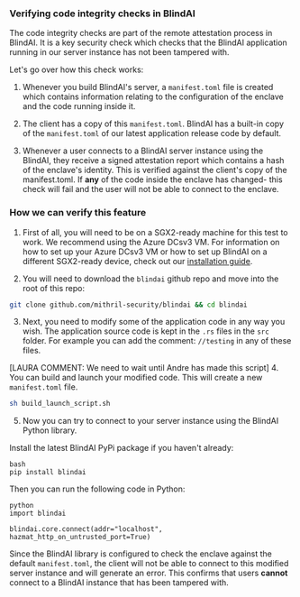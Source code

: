 <meta name="description" content="Learn BlindAI's code integrity and security through remote attestation, with SGX2 machine testing for unauthorized modification protection.">

### Verifying code integrity checks in BlindAI

The code integrity checks are part of the remote attestation process in BlindAI. It is a key security check which checks that the BlindAI application running in our server instance has not been tampered with.

Let's go over how this check works:

1. Whenever you build BlindAI's server, a `manifest.toml` file is created which contains information relating to the configuration of the enclave and the code running inside it.

2. The client has a copy of this `manifest.toml`. BlindAI has a built-in copy of the `manifest.toml` of our latest application release code by default.

3. Whenever a user connects to a BlindAI server instance using the BlindAI, they receive a signed attestation report which contains a hash of the enclave's identity. This is verified against the client's copy of the manifest.toml. If **any** of the code inside the enclave has changed- this check will fail and the user will not be able to connect to the enclave.

### How we can verify this feature

1. First of all, you will need to be on a SGX2-ready machine for this test to work. We recommend using the Azure DCsv3 VM. For information on how to set up your Azure DCsv3 VM or how to set up BlindAI on a different SGX2-ready device, check out our [installation guide](../tutorials/core/installation.md).

2. You will need to download the `blindai` github repo and move into the root of this repo:
```bash
git clone github.com/mithril-security/blindai && cd blindai
```

3. Next, you need to modify some of the application code in any way you wish. The application source code is kept in the `.rs` files in the `src` folder. For example you can add the comment: `//testing` in any of these files.

[LAURA COMMENT: We need to wait until Andre has made this script]
4. You can build and launch your modified code. This will create a new `manifest.toml` file. 
```bash
sh build_launch_script.sh
```

5. Now you can try to connect to your server instance using the BlindAI Python library. 

Install the latest BlindAI PyPi package if you haven't already:

```
bash
pip install blindai
```

Then you can run the following code in Python:

```
python
import blindai 

blindai.core.connect(addr="localhost", hazmat_http_on_untrusted_port=True)
```

Since the BlindAI library is configured to check the enclave against the default `manifest.toml`, the client will not be able to connect to this modified server instance and will generate an error. This confirms that users **cannot** connect to a BlindAI instance that has been tampered with.